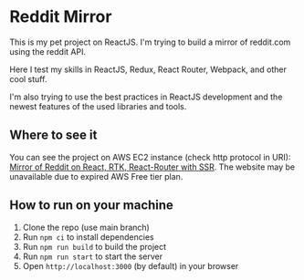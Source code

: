 # Reddit Mirror

This is my pet project on ReactJS. I'm trying to build a mirror of reddit.com using the reddit API.

Here I test my skills in ReactJS, Redux, React Router, Webpack, and other cool stuff.

I'm also trying to use the best practices in ReactJS development and the newest features of the used libraries and tools.

## Where to see it

You can see the project on AWS EC2 instance (check http protocol in URI): [Mirror of Reddit on React, RTK, React-Router with SSR](http://ec2-3-126-240-154.eu-central-1.compute.amazonaws.com). The website may be unavailable due to expired AWS Free tier plan.

## How to run on your machine

1. Clone the repo (use main branch)
2. Run `npm ci` to install dependencies
3. Run `npm run build` to build the project
4. Run `npm run start` to start the server
5. Open `http://localhost:3000` (by default) in your browser
